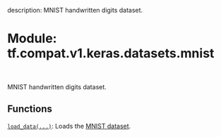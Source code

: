 description: MNIST handwritten digits dataset.

<div itemscope itemtype="http://developers.google.com/ReferenceObject">
<meta itemprop="name" content="tf.compat.v1.keras.datasets.mnist" />
<meta itemprop="path" content="Stable" />
</div>

# Module: tf.compat.v1.keras.datasets.mnist

<!-- Insert buttons and diff -->

<table class="tfo-notebook-buttons tfo-api nocontent" align="left">

</table>



MNIST handwritten digits dataset.



## Functions

[`load_data(...)`](../../../../../tf/keras/datasets/mnist/load_data.md): Loads the [MNIST dataset](http://yann.lecun.com/exdb/mnist/).

